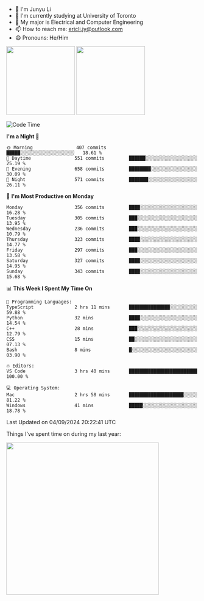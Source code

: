 ### 
- 👨 I'm Junyu Li
- 📖 I'm currently studying at University of Toronto
- 🌱 My major is Electrical and Computer Engineering
- 📫 How to reach me: ericli.jy@outlook.com
- 😄 Pronouns: He/Him

<p align="left">  
  <img height="180em" src="https://github-readme-stats-sigma-five-48.vercel.app/api?username=ericjyli&theme=tokyonight&show_icons=true&count_private=true&include_orgs=true" />
  <img height="180em" src="https://github-readme-stats-sigma-five-48.vercel.app/api/top-langs/?username=ericjyli&theme=tokyonight&count_private=true&include_orgs=true&include_orgs=true&layout=compact" />
</p>

<!--START_SECTION:waka-->
![Code Time](http://img.shields.io/badge/Code%20Time-486%20hrs%2017%20mins-blue)

**I'm a Night 🦉** 

```text
🌞 Morning                407 commits         █████░░░░░░░░░░░░░░░░░░░░   18.61 % 
🌆 Daytime                551 commits         ██████░░░░░░░░░░░░░░░░░░░   25.19 % 
🌃 Evening                658 commits         ████████░░░░░░░░░░░░░░░░░   30.09 % 
🌙 Night                  571 commits         ███████░░░░░░░░░░░░░░░░░░   26.11 % 
```
📅 **I'm Most Productive on Monday** 

```text
Monday                   356 commits         ████░░░░░░░░░░░░░░░░░░░░░   16.28 % 
Tuesday                  305 commits         ███░░░░░░░░░░░░░░░░░░░░░░   13.95 % 
Wednesday                236 commits         ███░░░░░░░░░░░░░░░░░░░░░░   10.79 % 
Thursday                 323 commits         ████░░░░░░░░░░░░░░░░░░░░░   14.77 % 
Friday                   297 commits         ███░░░░░░░░░░░░░░░░░░░░░░   13.58 % 
Saturday                 327 commits         ████░░░░░░░░░░░░░░░░░░░░░   14.95 % 
Sunday                   343 commits         ████░░░░░░░░░░░░░░░░░░░░░   15.68 % 
```


📊 **This Week I Spent My Time On** 

```text
💬 Programming Languages: 
TypeScript               2 hrs 11 mins       ███████████████░░░░░░░░░░   59.88 % 
Python                   32 mins             ████░░░░░░░░░░░░░░░░░░░░░   14.54 % 
C++                      28 mins             ███░░░░░░░░░░░░░░░░░░░░░░   12.79 % 
CSS                      15 mins             ██░░░░░░░░░░░░░░░░░░░░░░░   07.13 % 
Bash                     8 mins              █░░░░░░░░░░░░░░░░░░░░░░░░   03.90 % 

🔥 Editors: 
VS Code                  3 hrs 40 mins       █████████████████████████   100.00 % 

💻 Operating System: 
Mac                      2 hrs 58 mins       ████████████████████░░░░░   81.22 % 
Windows                  41 mins             █████░░░░░░░░░░░░░░░░░░░░   18.78 % 
```


 Last Updated on 04/09/2024 20:22:41 UTC
<!--END_SECTION:waka-->

<p> Things I've spent time on during my last year: </p>
<img height="400em" src="https://github-readme-stats-git-master-ericjyli.vercel.app/api/wakatime?username=ericjyli&layout=compact&theme=tokyonight" />

<!--
Here are some ideas to get you started:

- 🔭 I’m currently working on ...
- 🌱 I’m currently learning ...
- 👯 I’m looking to collaborate on ...
- 🤔 I’m looking for help with ...
- 💬 Ask me about ...
- 📫 How to reach me: ...
- 😄 Pronouns: ...
- ⚡ Fun fact: ...
-->
